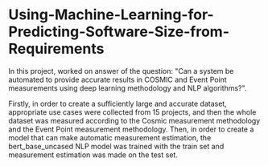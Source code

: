 # Using-Machine-Learning-for-Predicting-Software-Size-from-Requirements

In this project, worked on answer of the question: "Can a system be automated to provide accurate results in COSMIC and Event Point measurements using deep learning methodology and NLP algorithms?".

Firstly, in order to create a sufficiently large and accurate dataset, appropriate use cases were collected from 15 projects, and then the whole dataset was measured according to the Cosmic  measurement methodology and the Event Point measurement methodology. Then, in order to create a model that can make automatic measurement estimation, the bert_base_uncased NLP model was trained with the train set and measurement estimation was made on the test set.
